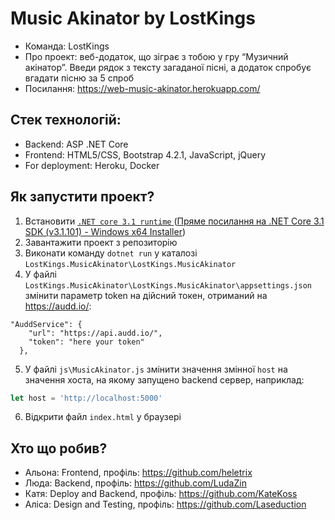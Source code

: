 # Music Akinator by LostKings
- Команда: LostKings
- Про проект: веб-додаток, що зіграє з тобою у гру “Музичний акінатор”. Введи рядок з тексту загаданої пісні, а додаток спробує вгадати пісню за 5 спроб
- Посилання: https://web-music-akinator.herokuapp.com/ 

## Стек технологій:
- Backend: ASP .NET Core
- Frontend: HTML5/CSS, Bootstrap 4.2.1, JavaScript, jQuery
- For deployment: Heroku, Docker

## Як запустити проект?
1. Встановити [``` .NET core 3.1 runtime ``` ](https://dotnet.microsoft.com/download/dotnet-core/3.1) ([Пряме посилання на .NET Core 3.1 SDK (v3.1.101) - Windows x64 Installer](https://download.visualstudio.microsoft.com/download/pr/854ca330-4414-4141-9be8-5da3c4be8d04/3792eafd60099b3050313f2edfd31805/dotnet-sdk-3.1.101-win-x64.exe))
2. Завантажити проект з репозиторію
3. Виконати команду ``` dotnet run ``` у каталозі ``` LostKings.MusicAkinator\LostKings.MusicAkinator ```
4. У файлі ```LostKings.MusicAkinator\LostKings.MusicAkinator\appsettings.json``` змінити параметр token на дійсний токен, отриманий на https://audd.io/:
```
"AuddService": {
    "url": "https://api.audd.io/",
    "token": "here your token"
  },
```
5. У файлі ```js\MusicAkinator.js``` змінити значення змінної ``` host ``` на значення хоста, на якому запущено backend сервер, наприклад:
```js
let host = 'http://localhost:5000'
```
6. Відкрити файл ``` index.html ``` у браузері

## Хто що робив?
- Альона: Frontend, профіль: https://github.com/heletrix
- Люда: Backend, профіль: https://github.com/LudaZin
- Катя: Deploy and Backend, профіль: https://github.com/KateKoss
- Аліса: Design and Testing, профіль: https://github.com/Laseduction
